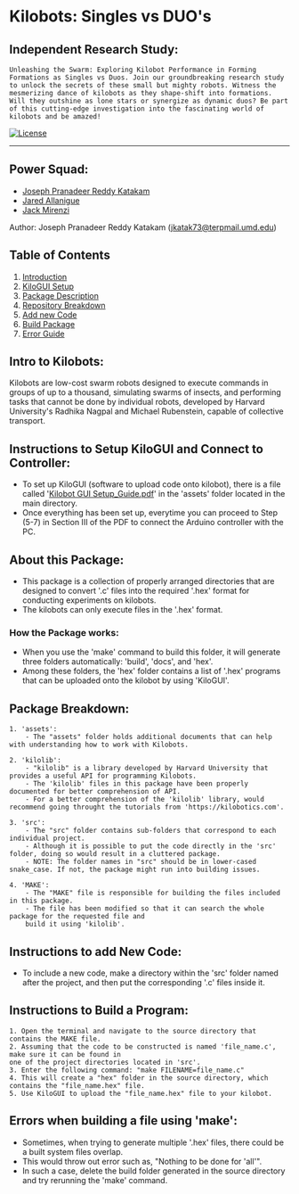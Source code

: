 # Kilobots: Singles vs DUO's

## Independent Research Study:

    Unleashing the Swarm: Exploring Kilobot Performance in Forming Formations as Singles vs Duos. Join our groundbreaking research study to unlock the secrets of these small but mighty robots. Witness the mesmerizing dance of kilobots as they shape-shift into formations. Will they outshine as lone stars or synergize as dynamic duos? Be part of this cutting-edge investigation into the fascinating world of kilobots and be amazed!

[![License](https://img.shields.io/badge/License-Apache%202.0-blue.svg)](https://opensource.org/licenses/Apache-2.0)

---
## Power Squad:
- [Joseph Pranadeer Reddy Katakam](https://github.com/roboticistjoseph)
- [Jared Allanigue](https://www.linkedin.com/in/jared-allanigue)
- [Jack Mirenzi](https://www.linkedin.com/in/jack-mirenzi)

Author:  Joseph Pranadeer Reddy Katakam (jkatak73@terpmail.umd.edu)

## Table of Contents
1. [Introduction](#intro-to-kilobots)
2. [KiloGUI Setup](#instructions-to-setup-kilogui-and-connect-to-controller)
3. [Package Description](#about-this-package)
4. [Repository Breakdown](#package-breakdown)
5. [Add new Code](#instructions-to-add-new-code)
6. [Build Package](#instructions-to-build-a-program)
7. [Error Guide](#errors-when-building-a-file-using-make)


## Intro to Kilobots:
Kilobots are low-cost swarm robots designed to execute commands in groups of up to a thousand, simulating swarms of insects, and performing tasks that cannot be done by individual robots, developed by Harvard University's Radhika Nagpal and Michael Rubenstein, capable of collective transport.

## Instructions to Setup KiloGUI and Connect to Controller:
- To set up KiloGUI (software to upload code onto kilobot), there is a file called '[Kilobot GUI Setup_Guide.pdf](/assets/Kilobot_GUI_Setup_Guide.pdf)' in the 'assets' folder located in the main directory.
- Once everything has been set up, everytime you can proceed to Step (5-7) in Section III of the PDF to connect the Arduino controller with the PC.

## About this Package:
- This package is a collection of properly arranged directories that are designed to convert '.c' files into the required '.hex' format for conducting experiments on kilobots.
- The kilobots can only execute files in the '.hex' format.

### How the Package works:
- When you use the 'make' command to build this folder, it will generate 
    three folders automatically: 'build', 'docs', and 'hex'.
- Among these folders, the 'hex' folder contains a list of '.hex' programs that can be uploaded onto the kilobot by using 'KiloGUI'.

## Package Breakdown:

    1. 'assets':
        - The "assets" folder holds additional documents that can help with understanding how to work with Kilobots.

    2. 'kilolib':
        - "kilolib" is a library developed by Harvard University that provides a useful API for programming Kilobots.
        - The 'kilolib' files in this package have been properly documented for better comprehension of API.
        - For a better comprehension of the 'kilolib' library, would recommend going throught the tutorials from 'https://kilobotics.com'.

    3. 'src':
        - The "src" folder contains sub-folders that correspond to each individual project.
        - Although it is possible to put the code directly in the 'src' folder, doing so would result in a cluttered package.
        - NOTE: The folder names in "src" should be in lower-cased snake_case. If not, the package might run into building issues.

    4. 'MAKE':
        - The "MAKE" file is responsible for building the files included in this package.
        - The file has been modified so that it can search the whole package for the requested file and 
        build it using 'kilolib'.

## Instructions to add New Code:
- To include a new code, make a directory within the 'src' folder named after the project, and then put the corresponding '.c' files inside it.

## Instructions to Build a Program:
    1. Open the terminal and navigate to the source directory that contains the MAKE file.
    2. Assuming that the code to be constructed is named 'file_name.c', make sure it can be found in 
    one of the project directories located in 'src'.
    3. Enter the following command: "make FILENAME=file_name.c"
    4. This will create a "hex" folder in the source directory, which contains the "file_name.hex" file.
    5. Use KiloGUI to upload the "file_name.hex" file to your kilobot.

## Errors when building a file using 'make':
- Sometimes, when trying to generate multiple '.hex' files, there could be a built system files overlap.
- This would throw out error such as, "Nothing to be done for 'all'".
- In such a case, delete the build folder generated in the source directory and try rerunning the 'make' command.